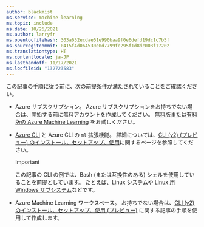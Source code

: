 ```yaml
---
author: blackmist
ms.service: machine-learning
ms.topic: include
ms.date: 10/26/2021
ms.author: larryfr
ms.openlocfilehash: 303a652ecdae61e990baa9f0e6defd19dc1c7b5f
ms.sourcegitcommit: 0415f4d064530e0d7799fe295f1d8dc003f17202
ms.translationtype: HT
ms.contentlocale: ja-JP
ms.lasthandoff: 11/17/2021
ms.locfileid: "132723583"
---
```

この記事の手順に従う前に、次の前提条件が満たされていることをご確認ください。

* Azure サブスクリプション。 Azure サブスクリプションをお持ちでない場合は、開始する前に無料アカウントを作成してください。 [無料版または有料版の Azure Machine Learning](https://azure.microsoft.com/free/) をお試しください。

* [Azure CLI](/cli/azure/) と Azure CLI の `ml` 拡張機能。 詳細については、[CLI (v2) (プレビュー) のインストール、セットアップ、使用](../articles/machine-learning/how-to-configure-cli.md)に関するページを参照してください。

    > [!IMPORTANT]
    > この記事の CLI の例では、Bash (または互換性のある) シェルを使用していることを前提としています。 たとえば、Linux システムや [Linux 用 Windows サブシステム](/windows/wsl/about)などです。 
 
* Azure Machine Learning ワークスペース。 お持ちでない場合は、[CLI (v2) のインストール、セットアップ、使用 (プレビュー)](../articles/machine-learning/how-to-configure-cli.md) に関する記事の手順を使用して作成します。